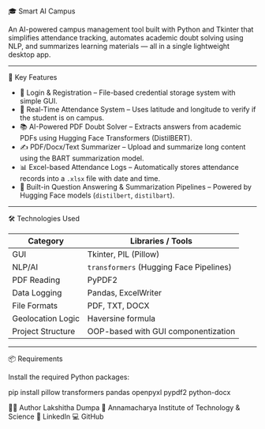 🎓 Smart AI Campus

An AI-powered campus management tool built with Python and Tkinter that simplifies attendance tracking, automates academic doubt solving using NLP, and summarizes learning materials — all in a single lightweight desktop app.

-------------------------------------------------------------------------------------------------------------------------------------------------------------------------------------------------------------------------------------------------------------------------------------------------------------------

 🚀 Key Features

- 🔐 Login & Registration – File-based credential storage system with simple GUI.
- 📍 Real-Time Attendance System – Uses latitude and longitude to verify if the student is on campus.
- 📚 AI-Powered PDF Doubt Solver – Extracts answers from academic PDFs using Hugging Face Transformers (DistilBERT).
- ✍️ PDF/Docx/Text Summarizer – Upload and summarize long content using the BART summarization model.
- 📊 Excel-based Attendance Logs – Automatically stores attendance records into a `.xlsx` file with date and time.
- 🧠 Built-in Question Answering & Summarization Pipelines – Powered by Hugging Face models (`distilbert`, `distilbart`).

-------------------------------------------------------------------------------------------------------------------------------------------------------------------------------------------------------------------------------------------------------------------------------------------------------------------

 🛠️ Technologies Used

| Category            | Libraries / Tools                            |
|---------------------|----------------------------------------------|
| GUI                 | Tkinter, PIL (Pillow)                        |
| NLP/AI              | `transformers` (Hugging Face Pipelines)      |
| PDF Reading         | PyPDF2                                       |
| Data Logging        | Pandas, ExcelWriter                          |
| File Formats        | PDF, TXT, DOCX                               |
| Geolocation Logic   | Haversine formula                            |
| Project Structure   | OOP-based with GUI componentization          |

--------------------------------------------------------------------------------------------------------------------------------------------------------------------------------------------------------------------------------------------------------------------------------------------------------------------

 📦 Requirements

Install the required Python packages:

pip install pillow transformers pandas openpyxl pypdf2 python-docx



🙋‍♀️ Author
Lakshitha Dumpa
📍 Annamacharya Institute of Technology & Science
🔗 LinkedIn
💻 GitHub
